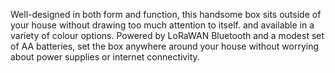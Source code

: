 Well-designed in both form and function, this handsome box sits outside of your house without drawing too much attention to itself. and available in a variety of colour options. Powered by LoRaWAN Bluetooth and a modest set of AA batteries, set the box anywhere around your house without worrying about power supplies or internet connectivity.
